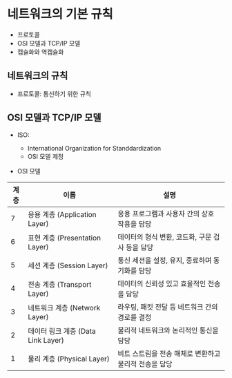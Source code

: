 # 네트워크의 기본 규칙

- 프로토콜
- OSI 모델과 TCP/IP 모델
- 캡슐화와 역캡슐화

## 네트워크의 규칙

- 프로토콜: 통신하기 위한 규칙

## OSI 모델과 TCP/IP 모델

- ISO:
  - International Organization for Standdardization
  - OSI 모델 제정

- OSI 모델

| 계층   | 이름                  | 설명                                                     |
|--------|-----------------------|------------------------------------------------------|
| 7      | 응용 계층 (Application Layer)    | 응용 프로그램과 사용자 간의 상호 작용을 담당          |
| 6      | 표현 계층 (Presentation Layer)   | 데이터의 형식 변환, 코드화, 구문 검사 등을 담당       |
| 5      | 세션 계층 (Session Layer)        | 통신 세션을 설정, 유지, 종료하며 동기화를 담당        |
| 4      | 전송 계층 (Transport Layer)      | 데이터의 신뢰성 있고 효율적인 전송을 담당            |
| 3      | 네트워크 계층 (Network Layer)     | 라우팅, 패킷 전달 등 네트워크 간의 경로를 결정        |
| 2      | 데이터 링크 계층 (Data Link Layer) | 물리적 네트워크와 논리적인 통신을 담당               |
| 1      | 물리 계층 (Physical Layer)       | 비트 스트림을 전송 매체로 변환하고 물리적 전송을 담당    |

